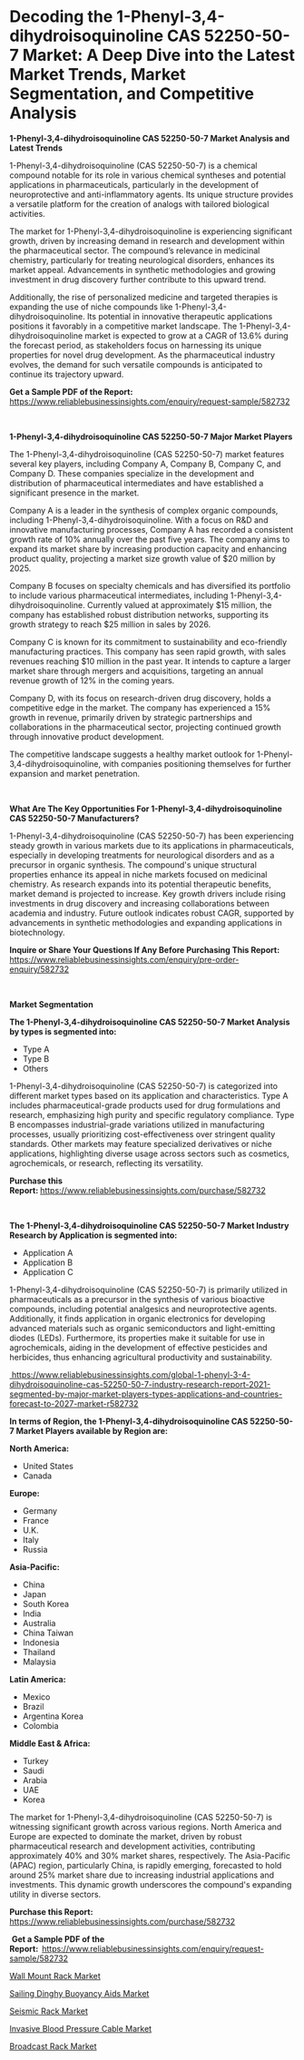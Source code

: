 <p><h1>Decoding the 1-Phenyl-3,4-dihydroisoquinoline CAS 52250-50-7 Market: A Deep Dive into the Latest Market Trends, Market Segmentation, and Competitive Analysis</h1></p><p><strong>1-Phenyl-3,4-dihydroisoquinoline CAS 52250-50-7 Market Analysis and Latest Trends</strong></p>
<p><p>1-Phenyl-3,4-dihydroisoquinoline (CAS 52250-50-7) is a chemical compound notable for its role in various chemical syntheses and potential applications in pharmaceuticals, particularly in the development of neuroprotective and anti-inflammatory agents. Its unique structure provides a versatile platform for the creation of analogs with tailored biological activities.</p><p>The market for 1-Phenyl-3,4-dihydroisoquinoline is experiencing significant growth, driven by increasing demand in research and development within the pharmaceutical sector. The compound’s relevance in medicinal chemistry, particularly for treating neurological disorders, enhances its market appeal. Advancements in synthetic methodologies and growing investment in drug discovery further contribute to this upward trend.</p><p>Additionally, the rise of personalized medicine and targeted therapies is expanding the use of niche compounds like 1-Phenyl-3,4-dihydroisoquinoline. Its potential in innovative therapeutic applications positions it favorably in a competitive market landscape. The 1-Phenyl-3,4-dihydroisoquinoline market is expected to grow at a CAGR of 13.6% during the forecast period, as stakeholders focus on harnessing its unique properties for novel drug development. As the pharmaceutical industry evolves, the demand for such versatile compounds is anticipated to continue its trajectory upward.</p></p>
<p><strong>Get a Sample PDF of the Report:&nbsp;</strong> <a href="https://www.reliablebusinessinsights.com/enquiry/request-sample/582732?utm_campaign=1113&utm_medium=2&utm_source=Github&utm_content=ia&utm_term=27122024&utm_id=1-phenyl-34-dihydroisoquinoline-cas-52250-50-7">https://www.reliablebusinessinsights.com/enquiry/request-sample/582732</a></p>
<p>&nbsp;</p>
<p><strong>1-Phenyl-3,4-dihydroisoquinoline CAS 52250-50-7 Major Market Players</strong></p>
<p><p>The 1-Phenyl-3,4-dihydroisoquinoline (CAS 52250-50-7) market features several key players, including Company A, Company B, Company C, and Company D. These companies specialize in the development and distribution of pharmaceutical intermediates and have established a significant presence in the market.</p><p>Company A is a leader in the synthesis of complex organic compounds, including 1-Phenyl-3,4-dihydroisoquinoline. With a focus on R&D and innovative manufacturing processes, Company A has recorded a consistent growth rate of 10% annually over the past five years. The company aims to expand its market share by increasing production capacity and enhancing product quality, projecting a market size growth value of $20 million by 2025.</p><p>Company B focuses on specialty chemicals and has diversified its portfolio to include various pharmaceutical intermediates, including 1-Phenyl-3,4-dihydroisoquinoline. Currently valued at approximately $15 million, the company has established robust distribution networks, supporting its growth strategy to reach $25 million in sales by 2026.</p><p>Company C is known for its commitment to sustainability and eco-friendly manufacturing practices. This company has seen rapid growth, with sales revenues reaching $10 million in the past year. It intends to capture a larger market share through mergers and acquisitions, targeting an annual revenue growth of 12% in the coming years.</p><p>Company D, with its focus on research-driven drug discovery, holds a competitive edge in the market. The company has experienced a 15% growth in revenue, primarily driven by strategic partnerships and collaborations in the pharmaceutical sector, projecting continued growth through innovative product development.</p><p>The competitive landscape suggests a healthy market outlook for 1-Phenyl-3,4-dihydroisoquinoline, with companies positioning themselves for further expansion and market penetration.</p></p>
<p>&nbsp;</p>
<p><strong>What Are The Key Opportunities For 1-Phenyl-3,4-dihydroisoquinoline CAS 52250-50-7 Manufacturers?</strong></p>
<p><p>1-Phenyl-3,4-dihydroisoquinoline (CAS 52250-50-7) has been experiencing steady growth in various markets due to its applications in pharmaceuticals, especially in developing treatments for neurological disorders and as a precursor in organic synthesis. The compound's unique structural properties enhance its appeal in niche markets focused on medicinal chemistry. As research expands into its potential therapeutic benefits, market demand is projected to increase. Key growth drivers include rising investments in drug discovery and increasing collaborations between academia and industry. Future outlook indicates robust CAGR, supported by advancements in synthetic methodologies and expanding applications in biotechnology.</p></p>
<p><strong>Inquire or Share Your Questions If Any Before Purchasing This Report:</strong> <a href="https://www.reliablebusinessinsights.com/enquiry/pre-order-enquiry/582732?utm_campaign=1113&utm_medium=2&utm_source=Github&utm_content=ia&utm_term=27122024&utm_id=1-phenyl-34-dihydroisoquinoline-cas-52250-50-7">https://www.reliablebusinessinsights.com/enquiry/pre-order-enquiry/582732</a></p>
<p>&nbsp;</p>
<p><strong>Market Segmentation</strong></p>
<p><strong>The 1-Phenyl-3,4-dihydroisoquinoline CAS 52250-50-7 Market Analysis by types is segmented into:</strong></p>
<p><ul><li>Type A</li><li>Type B</li><li>Others</li></ul></p>
<p><p>1-Phenyl-3,4-dihydroisoquinoline (CAS 52250-50-7) is categorized into different market types based on its application and characteristics. Type A includes pharmaceutical-grade products used for drug formulations and research, emphasizing high purity and specific regulatory compliance. Type B encompasses industrial-grade variations utilized in manufacturing processes, usually prioritizing cost-effectiveness over stringent quality standards. Other markets may feature specialized derivatives or niche applications, highlighting diverse usage across sectors such as cosmetics, agrochemicals, or research, reflecting its versatility.</p></p>
<p><strong>Purchase this Report:&nbsp;</strong><a href="https://www.reliablebusinessinsights.com/purchase/582732?utm_campaign=1113&utm_medium=2&utm_source=Github&utm_content=ia&utm_term=27122024&utm_id=1-phenyl-34-dihydroisoquinoline-cas-52250-50-7">https://www.reliablebusinessinsights.com/purchase/582732</a></p>
<p>&nbsp;</p>
<p><strong>The 1-Phenyl-3,4-dihydroisoquinoline CAS 52250-50-7 Market Industry Research by Application is segmented into:</strong></p>
<p><ul><li>Application A</li><li>Application B</li><li>Application C</li></ul></p>
<p><p>1-Phenyl-3,4-dihydroisoquinoline (CAS 52250-50-7) is primarily utilized in pharmaceuticals as a precursor in the synthesis of various bioactive compounds, including potential analgesics and neuroprotective agents. Additionally, it finds application in organic electronics for developing advanced materials such as organic semiconductors and light-emitting diodes (LEDs). Furthermore, its properties make it suitable for use in agrochemicals, aiding in the development of effective pesticides and herbicides, thus enhancing agricultural productivity and sustainability.</p></p>
<p><a href="https://www.reliablebusinessinsights.com/global-1-phenyl-3-4-dihydroisoquinoline-cas-52250-50-7-industry-research-report-2021-segmented-by-major-market-players-types-applications-and-countries-forecast-to-2027-market-r582732?utm_campaign=1113&utm_medium=2&utm_source=Github&utm_content=ia&utm_term=27122024&utm_id=1-phenyl-34-dihydroisoquinoline-cas-52250-50-7">&nbsp;https://www.reliablebusinessinsights.com/global-1-phenyl-3-4-dihydroisoquinoline-cas-52250-50-7-industry-research-report-2021-segmented-by-major-market-players-types-applications-and-countries-forecast-to-2027-market-r582732</a></p>
<p><strong>In terms of Region, the 1-Phenyl-3,4-dihydroisoquinoline CAS 52250-50-7 Market Players available by Region are:</strong></p>
<p>
    <p> <strong> North America: </strong>
        <ul>
            <li>United States</li>
            <li>Canada</li>
        </ul>
        </p> 
    <p> <strong> Europe: </strong>
        <ul>
            <li>Germany</li>
            <li>France</li>
            <li>U.K.</li>
            <li>Italy</li>
            <li>Russia</li>
        </ul>
        </p> 
    <p> <strong> Asia-Pacific: </strong>
        <ul>
            <li>China</li>
            <li>Japan</li>
            <li>South Korea</li>
            <li>India</li>
            <li>Australia</li>
            <li>China Taiwan</li>
            <li>Indonesia</li>
            <li>Thailand</li>
            <li>Malaysia</li>
        </ul>
        </p> 
    <p> <strong> Latin America: </strong>
        <ul>
            <li>Mexico</li>
            <li>Brazil</li>
            <li>Argentina Korea</li>
            <li>Colombia</li>
        </ul>
        </p> 
    <p> <strong> Middle East & Africa: </strong>
        <ul>
            <li>Turkey</li>
            <li>Saudi</li>
            <li>Arabia</li>
            <li>UAE</li>
            <li>Korea</li>
        </ul>
    </p>
    </p>
<p><p>The market for 1-Phenyl-3,4-dihydroisoquinoline (CAS 52250-50-7) is witnessing significant growth across various regions. North America and Europe are expected to dominate the market, driven by robust pharmaceutical research and development activities, contributing approximately 40% and 30% market shares, respectively. The Asia-Pacific (APAC) region, particularly China, is rapidly emerging, forecasted to hold around 25% market share due to increasing industrial applications and investments. This dynamic growth underscores the compound's expanding utility in diverse sectors.</p></p>
<p><strong>Purchase this Report: </strong><a href="https://www.reliablebusinessinsights.com/purchase/582732?utm_campaign=1113&utm_medium=2&utm_source=Github&utm_content=ia&utm_term=27122024&utm_id=1-phenyl-34-dihydroisoquinoline-cas-52250-50-7">https://www.reliablebusinessinsights.com/purchase/582732</a></p>
<p>&nbsp;<strong>Get a Sample PDF of the Report:&nbsp;&nbsp;</strong><a href="https://www.reliablebusinessinsights.com/enquiry/request-sample/582732?utm_campaign=1113&utm_medium=2&utm_source=Github&utm_content=ia&utm_term=27122024&utm_id=1-phenyl-34-dihydroisoquinoline-cas-52250-50-7">https://www.reliablebusinessinsights.com/enquiry/request-sample/582732</a></p>
<p><strong></strong></p>
<p><p><a href="https://www.linkedin.com/pulse/in-depth-wall-mount-rack-market-review-size-share-83cagr-teosf?utm_campaign=1113&utm_medium=2&utm_source=Github&utm_content=ia&utm_term=27122024&utm_id=1-phenyl-34-dihydroisoquinoline-cas-52250-50-7">Wall Mount Rack Market</a></p><p><a href="https://github.com/triattwood9919/Market-Research-Report-List-1/blob/main/sailing-dinghy-buoyancy-aids-market.md?utm_campaign=1113&utm_medium=2&utm_source=Github&utm_content=ia&utm_term=27122024&utm_id=1-phenyl-34-dihydroisoquinoline-cas-52250-50-7">Sailing Dinghy Buoyancy Aids Market</a></p><p><a href="https://www.linkedin.com/pulse/informative-market-research-report-seismic-rack-estimated-ulswf?utm_campaign=1113&utm_medium=2&utm_source=Github&utm_content=ia&utm_term=27122024&utm_id=1-phenyl-34-dihydroisoquinoline-cas-52250-50-7">Seismic Rack Market</a></p><p><a href="https://www.linkedin.com/pulse/comprehensive-invasive-blood-pressure-cable-market-report-aiisc?utm_campaign=1113&utm_medium=2&utm_source=Github&utm_content=ia&utm_term=27122024&utm_id=1-phenyl-34-dihydroisoquinoline-cas-52250-50-7">Invasive Blood Pressure Cable Market</a></p><p><a href="https://www.linkedin.com/pulse/aligning-strategies-broadcast-rack-market-insights-stakeholders-ztppf?utm_campaign=1113&utm_medium=2&utm_source=Github&utm_content=ia&utm_term=27122024&utm_id=1-phenyl-34-dihydroisoquinoline-cas-52250-50-7">Broadcast Rack Market</a></p></p>